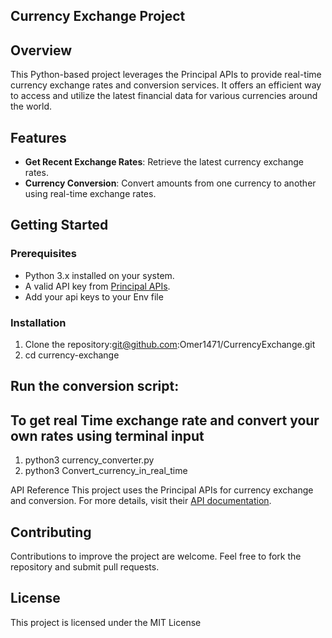 ## Currency Exchange Project

## Overview
This Python-based project leverages the Principal APIs to provide real-time currency exchange rates and conversion services. It offers an efficient way to access and utilize the latest financial data for various currencies around the world.

## Features
- **Get Recent Exchange Rates**: Retrieve the latest currency exchange rates.
- **Currency Conversion**: Convert amounts from one currency to another using real-time exchange rates.

## Getting Started

### Prerequisites
- Python 3.x installed on your system.
- A valid API key from [Principal APIs](https://rapidapi.com/principalapis/api/currency-conversion-and-exchange-rates).
- Add your api keys to your Env file
  

### Installation
1. Clone the repository:git@github.com:Omer1471/CurrencyExchange.git
2. cd currency-exchange


## Run the conversion script:

## To get real Time exchange rate and convert your own rates using terminal input 

1. python3 currency_converter.py
2. python3 Convert_currency_in_real_time


 API Reference
This project uses the Principal APIs for currency exchange and conversion. For more details, visit their [API documentation](https://rapidapi.com/principalapis/api/currency-conversion-and-exchange-rates).

## Contributing
Contributions to improve the project are welcome. Feel free to fork the repository and submit pull requests.

## License
This project is licensed under the MIT License 







   
   
